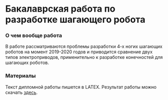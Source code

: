 # Бакалаврская работа по разработке шагающего робота

### О чем вообще работа

В работе рассматриваются проблемы разработки 4-х ногих шагающих роботов на момент 2019-2020 годов и приводится сравнение двух типов электроприводов, применительно к разработке конечностей для шагающих роботов.

### Материалы

Текст дипломной работы пишется в LATEX. Результат работы можно скачать [здесь](https://github.com/tonykolomeytsev/bachelor-level/raw/master/diploma/index.pdf).

